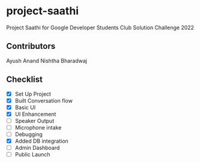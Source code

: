 # project-saathi
Project Saathi for Google Developer Students Club Solution Challenge 2022

## Contributors
Ayush Anand
Nishtha Bharadwaj

## Checklist
- [x] Set Up Project
- [x] Built Conversation flow
- [x] Basic UI
- [x] UI Enhancement
- [ ] Speaker Output
- [ ] Microphone intake
- [ ] Debugging
- [x] Added DB integration
- [ ] Admin Dashboard
- [ ] Public Launch
